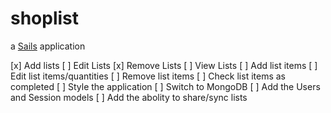 # shoplist

a [Sails](http://sailsjs.org) application

[x] Add lists
[ ] Edit Lists
[x] Remove Lists
[ ] View Lists
[ ] Add list items
[ ] Edit list items/quantities
[ ] Remove list items
[ ] Check list items as completed
[ ] Style the application
[ ] Switch to MongoDB
[ ] Add the Users and Session models
[ ] Add the abolity to share/sync lists
